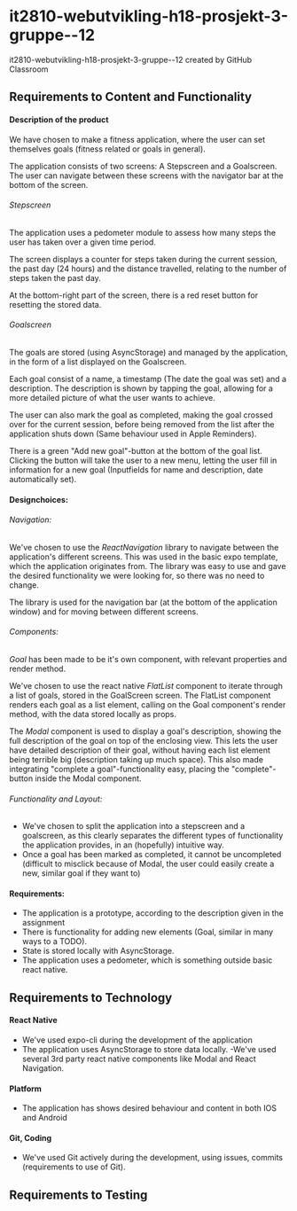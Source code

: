 # it2810-webutvikling-h18-prosjekt-3-gruppe--12
it2810-webutvikling-h18-prosjekt-3-gruppe--12 created by GitHub Classroom

## Requirements to Content and Functionality


#### Description of the product
We have chosen to make a fitness application, where the user can set themselves goals (fitness related or goals in general).

The application consists of two screens: A Stepscreen and a Goalscreen. The user can navigate between these screens with the navigator bar at the bottom of the screen.

###### Stepscreen

The application uses a pedometer module to assess how many steps the user has taken over a given time period.

The screen displays a counter for steps taken during the current session, the past day (24 hours) and the distance travelled, relating to the number of steps taken the past day.

At the bottom-right part of the screen, there is a red reset button for resetting the stored data.

###### Goalscreen

The goals are stored (using AsyncStorage) and managed by the application, in the form of a list displayed on the Goalscreen.

Each goal consist of a name, a timestamp (The date the goal was set) and a description. The description is shown by tapping the goal, allowing for a more detailed picture of what the user wants to achieve.

The user can also mark the goal as completed, making the goal crossed over for the current session, before being removed from the list after the application shuts down (Same behaviour used in Apple Reminders).

There is a green "Add new goal"-button at the bottom of the goal list. Clicking the button will take the user to a new menu, letting the user fill in information for a new goal (Inputfields for name and description, date automatically set).

#### Designchoices:

###### Navigation:

We've chosen to use the *ReactNavigation* library to navigate between the application's different screens. This was used in the basic expo template, which the application originates from. The library was easy to use and gave the desired functionality we were looking for, so there was no need to change.

The library is used for the navigation bar (at the bottom of the application window) and for moving between different screens.

###### Components:

*Goal* has been made to be it's own component, with relevant properties and render method.

We've chosen to use the react native *FlatList* component to iterate through a list of goals, stored in the GoalScreen screen. The FlatList component renders each goal as a list element, calling on the Goal component's render method, with the data stored locally as props.

The *Modal* component is used to display a goal's description, showing the full description of the goal on top of the enclosing view. This lets the user have detailed description of their goal, without having each list element being terrible big (description taking up much space). This also made integrating "complete a goal"-functionality easy, placing the "complete"-button inside the Modal component.

###### Functionality and Layout:

- We've chosen to split the application into a stepscreen and a goalscreen, as this clearly separates the different types of functionality the application provides, in an (hopefully) intuitive way.
- Once a goal has been marked as completed, it cannot be uncompleted (difficult to misclick because of Modal, the user could easily create a new, similar goal if they want to)

#### Requirements:

 - The application is a prototype, according to the description given in the assignment
 - There is functionality for adding new elements (Goal, similar in many ways to a TODO).
 - State is stored locally with AsyncStorage.
 - The application uses a pedometer, which is something outside basic react native.

## Requirements to Technology

#### React Native

- We've used expo-cli during the development of the application
- The application uses AsyncStorage to store data locally.
-We've used several 3rd party react native components like Modal and React Navigation.

#### Platform

- The application has shows desired behaviour and content in both IOS and Android

#### Git, Coding

- We've used Git actively during the development,  using issues, commits (requirements to use of Git).

## Requirements to Testing

